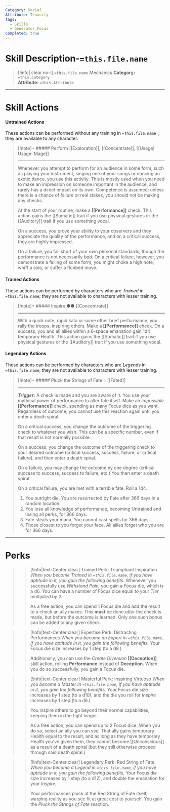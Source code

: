 ```yaml
---
Category: Social
Attribute: Tenacity
Tags:
  - Skills
  - Generator_Focus
Completed: true
---
```

# Skill Description-`=this.file.name`

>[!info| clear no-i] `=this.file.name` Mechanics
>**Category:** `=this.Category`   
>**Attribute:** `=this.Attribute`
- - -
# Skill Actions
#### Untrained Actions
These actions can be performed without any training in `=this.file.name `; they are available to any character. 
> [!note]+ ##### Perform 
> [[Exploration]], [[Concentrate]], [[Usage\| Usage: Mage]]
>- - -
>Whenever you attempt to perform for an audience in some form, such as playing your instrument, singing one of your songs or dancing an exotic dance, you use this activity. This is mostly used when you need to make an impression on someone important in the audience, and rarely has a direct impact on its own. Competence is assumed; unless there is a chance of failure or real stakes, you should not be making any checks. 
>
>At the start of your routine, make a **[[Performance]]** check. This action gains the [[Somatic]] trait if you use physical gestures or the [[Auditory]] trait if you use something vocal.

>
>On a success, you prove your ability to your observers and they appreciate the quality of the performance, and on a critical success, they are highly impressed. 
>
>On a failure, you fall short of your own personal standards, though the performance is not necessarily *bad.* On a critical failure, however, you demonstrate a failing of some form; you might choke a high note, whiff a solo, or suffer a flubbed move. 
#### Trained Actions
These actions can be performed by characters who are *Trained* in `=this.file.name`; they are not available to characters with lesser training.
> [!note]+ ##### Inspire ●●
> [[Concentrate]]
>- - -
> With a quick note, rapid kata or some other brief performance, you rally the troops, inspiring others. Make a **[[Performance]]** check. On a success, you and all allies within a 6-space emanation gain 1d4 temporary Health. This action gains the [[Somatic]] trait if you use physical gestures or the [[Auditory]] trait if you use something vocal.
#### Legendary Actions
These actions can be performed by characters who are *Legends* in `=this.file.name`; they are not available to characters with lesser training.
> [!note]+ ##### Pluck the Strings of Fate ◌
> [[Fated]]
>- - -
> ***Trigger:*** A check is made and you are aware of it.
> You use your mythical power of performance to alter fate itself. Make an *impossible* **[[Performance]]** check, spending as many Focus dice as you want. Regardless of outcome, you cannot use this reaction again until you enter a death spiral. 
> 
> On a critical success, you change the outcome of the triggering check to whatever you wish. This *can* be a specific number, even if that result is not normally possible.
> 
> On a success, you change the outcome of the triggering check to your desired outcome (critical success, success, failure, or critical failure), and then enter a death spiral. 
> 
> On a failure, you may change the outcome by one degree (critical success to success, success to failure, etc.) You then enter a death spiral.
> 
> On a critical failure, you are met with a terrible fate. Roll a 1d4. 
> 1. You outright die. You are resurrected by Fate after 366 days in a random location. 
> 2. You lose all knowledge of performance, becoming Untrained and losing all perks, for 366 days.
> 3. Fate steals your mana. You cannot cast spells for 366 days.
> 4. Those closest to you forget your face. All allies forget who you are for 366 days. 
- - -
# Perks
>> [!info|text-Center clear] Trained Perk: Triumphant Inspiration
>> *When you become Trained in `=this.file.name`, if you have aptitude in it, you gain the following benefits.*
>> Whenever you successfully use _Withstand Pain,_ you gain a _Focus_ die, which is a d6. You can have a number of Focus dice equal to your _Tier multiplied by 2_. 
>> 
>> As a free action, you can spend 1 Focus die and add the result to a check an ally makes. This **must** be done *after* the check is made, but before the outcome is learned. Only one such bonus can be added to any given check. 

>> [!info|text-Center clear] Expertise Perk: Distracting Performances
>> *When you become an Expert in `=this.file.name`, if you have aptitude in it, you gain the following benefits.*
>> Your Focus die size increases by 1 step (to a d8.)
>> 
>> Additionally, you can use the *Create Diversion* **[[Deception]]** skill action, rolling **Performance** instead of **Deception**. When you do so successfully, you gain a Focus die. 

>> [!info|text-Center clear] Masterful Perk: Inspiring Virtuoso
>> *When you become a Master in `=this.file.name`, if you have aptitude in it, you gain the following benefits.*
>> Your Focus die size increases by 1 step (to a d10), and the die you roll for *Inspire* increases by 1 step (to a d6.)
>> 
>> You inspire others to go beyond their normal capabilities, keeping them in the fight longer. 
>> 
>> As a free action, you can spend up to 2 Focus dice. When you do so, select an ally you can see. That ally gains temporary Health equal to the result, and as long as they have temporary Health you’ve given them, they cannot become [[Unconscious]] as a result of a death spiral (but they still otherwise proceed through said death spiral.)

>> [!info|text-Center clear] Legendary Perk: Red String of Fate
>> *When you become a Legend in `=this.file.name`, if you have aptitude in it, you gain the following benefits.*
>> Your Focus die size increases by 1 step (to a d12), and double the emanation for your *Inspire.*
>> 
>> Your performances pluck at the Red String of Fate itself, warping reality as you see fit at great cost to yourself. You gain the *Pluck the Strings of Fate* reaction.